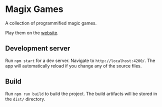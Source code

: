 # Magix Games

A collection of programmified magic games.

Play them on the [website](https://krizzdewizz.github.io/magix-games/).

## Development server

Run `npm start` for a dev server. Navigate to `http://localhost:4200/`. The app will automatically reload if you change any of the source files.

## Build

Run `npm run build` to build the project. The build artifacts will be stored in the `dist/` directory.

